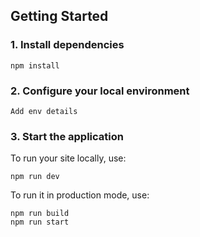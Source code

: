 ## Getting Started

### 1. Install dependencies

```
npm install
```

### 2. Configure your local environment

```
Add env details
```

### 3. Start the application

To run your site locally, use:

```
npm run dev
```

To run it in production mode, use:

```
npm run build
npm run start
```

